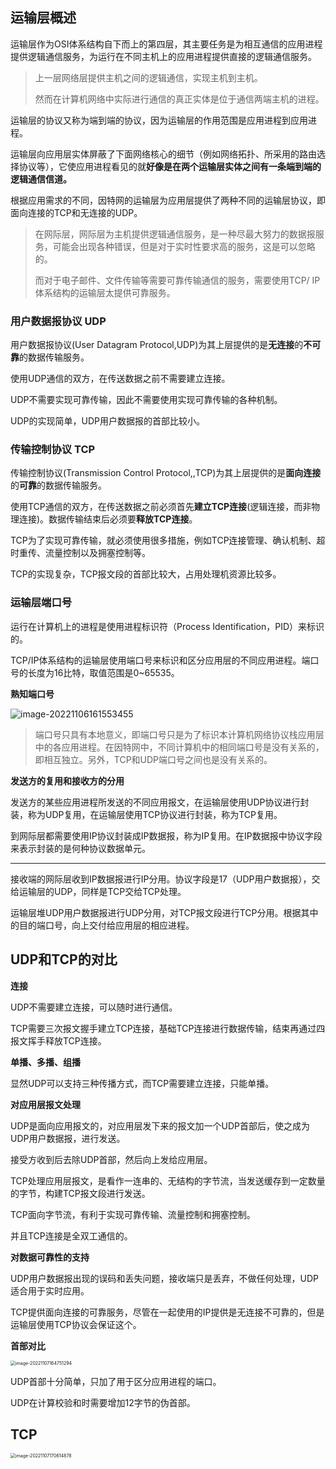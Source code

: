 ## 运输层概述

运输层作为OSI体系结构自下而上的第四层，其主要任务是为相互通信的应用进程提供逻辑通信服务，为运行在不同主机上的应用进程提供直接的逻辑通信服务。

> 上一层网络层提供主机之间的逻辑通信，实现主机到主机。
>
> 然而在计算机网络中实际进行通信的真正实体是位于通信两端主机的进程。

运输层的协议又称为端到端的协议，因为运输层的作用范围是应用进程到应用进程。

运输层向应用层实体屏蔽了下面网络核心的细节（例如网络拓扑、所采用的路由选择协议等），它使应用进程看见的就**好像是在两个运输层实体之间有一条端到端的逻辑通信信道。**

根据应用需求的不同，因特网的运输层为应用层提供了两种不同的运输层协议，即面向连接的TCP和无连接的UDP。

> 在网际层，网际层为主机提供逻辑通信服务，是一种尽最大努力的数据报服务，可能会出现各种错误，但是对于实时性要求高的服务，这是可以忽略的。
>
> 而对于电子邮件、文件传输等需要可靠传输通信的服务，需要使用TCP/ IP体系结构的运输层太提供可靠服务。

### 用户数据报协议 UDP

用户数据报协议(User Datagram Protocol,UDP)为其上层提供的是**无连接**的**不可靠**的数据传输服务。

使用UDP通信的双方，在传送数据之前不需要建立连接。

UDP不需要实现可靠传输，因此不需要使用实现可靠传输的各种机制。

UDP的实现简单，UDP用户数据报的首部比较小。

### 传输控制协议 TCP

传输控制协议(Transmission Control Protocol,,TCP)为其上层提供的是**面向连接**的**可靠**的数据传输服务。

使用TCP通信的双方，在传送数据之前必须首先**建立TCP连接**(逻辑连接，而非物理连接)。数据传输结束后必须要**释放TCP连接**。

TCP为了实现可靠传输，就必须使用很多措施，例如TCP连接管理、确认机制、超时重传、流量控制以及拥塞控制等。

TCP的实现复杂，TCP报文段的首部比较大，占用处理机资源比较多。

### 运输层端口号

运行在计算机上的进程是使用进程标识符（Process Identification，PID）来标识的。

TCP/IP体系结构的运输层使用端口号来标识和区分应用层的不同应用进程。端口号的长度为16比特，取值范围是0~65535。

**熟知端口号**

![image-20221106161553455](http://pic.shixiaocaia.fun/202211061616500.png)

> 端口号只具有本地意义，即端口号只是为了标识本计算机网络协议栈应用层中的各应用进程。在因特网中，不同计算机中的相同端口号是没有关系的，即相互独立。另外，TCP和UDP端口号之间也是没有关系的。

**发送方的复用和接收方的分用**

发送方的某些应用进程所发送的不同应用报文，在运输层使用UDP协议进行封装，称为UDP复用，在运输层使用TCP协议进行封装，称为TCP复用。

到网际层都需要使用IP协议封装成IP数据报，称为IP复用。在IP数据报中协议字段来表示封装的是何种协议数据单元。

---

接收端的网际层收到IP数据报进行IP分用。协议字段是17（UDP用户数据报），交给运输层的UDP，同样是TCP交给TCP处理。

运输层堆UDP用户数据报进行UDP分用，对TCP报文段进行TCP分用。根据其中的目的端口号，向上交付给应用层的相应进程。

## UDP和TCP的对比

**连接**

UDP不需要建立连接，可以随时进行通信。

TCP需要三次报文握手建立TCP连接，基础TCP连接进行数据传输，结束再通过四报文挥手释放TCP连接。

**单播、多播、组播**

显然UDP可以支持三种传播方式，而TCP需要建立连接，只能单播。

**对应用层报文处理**

UDP是面向应用报文的，对应用层发下来的报文加一个UDP首部后，使之成为UDP用户数据报，进行发送。

接受方收到后去除UDP首部，然后向上发给应用层。

TCP处理应用层报文，是看作一连串的、无结构的字节流，当发送缓存到一定数量的字节，构建TCP报文段进行发送。

TCP面向字节流，有利于实现可靠传输、流量控制和拥塞控制。

并且TCP连接是全双工通信的。

**对数据可靠性的支持**

UDP用户数据报出现的误码和丢失问题，接收端只是丢弃，不做任何处理，UDP适合用于实时应用。

TCP提供面向连接的可靠服务，尽管在一起使用的IP提供是无连接不可靠的，但是运输层使用TCP协议会保证这个。

**首部对比**

<img src="http://pic.shixiaocaia.fun/202211071648894.png" alt="image-20221107164751294" style="zoom:50%;" />

UDP首部十分简单，只加了用于区分应用进程的端口。

UDP在计算校验和时需要增加12字节的伪首部。

## TCP

<img src="http://pic.shixiaocaia.fun/202211071706177.png" alt="image-20221107170614878" style="zoom:50%;" />                                                                                                                                                                                                                                                                                                                                                                                                       

